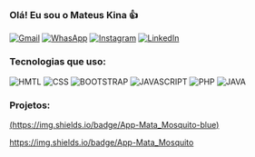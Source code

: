 ### Olá! Eu sou o Mateus Kina 👍

[![Gmail](https://img.shields.io/badge/Gmail-D14836?style=for-the-badge&logo=gmail&logoColor=white)](mateus.edukina@gmail.com)
[![WhasApp](https://img.shields.io/badge/WhatsApp-25D366?style=for-the-badge&logo=whatsapp&logoColor=white)](https://wa.me/5547999993190)
[![Instagram](https://img.shields.io/badge/Instagram-E4405F?style=for-the-badge&logo=instagram&logoColor=white)](https://www.instagram.com/mateuskina_/)
[![LinkedIn](https://img.shields.io/badge/LinkedIn-0077B5?style=for-the-badge&logo=linkedin&logoColor=white)](www.linkedin.com/in/mateuskina)

### Tecnologias que uso:
![HMTL](https://img.shields.io/badge/HTML5-E34F26?style=for-the-badge&logo=html5&logoColor=white)
![CSS](https://img.shields.io/badge/CSS3-1572B6?style=for-the-badge&logo=css3&logoColor=white)
![BOOTSTRAP](https://img.shields.io/badge/Bootstrap-563D7C?style=for-the-badge&logo=bootstrap&logoColor=white)
![JAVASCRIPT](https://img.shields.io/badge/JavaScript-F7DF1E?style=for-the-badge&logo=javascript&logoColor=black)
![PHP](https://img.shields.io/badge/PHP-777BB4?style=for-the-badge&logo=php&logoColor=white)
![JAVA](https://img.shields.io/badge/Java-ED8B00?style=for-the-badge&logo=openjdk&logoColor=white)

### Projetos:

[(https://img.shields.io/badge/App-Mata_Mosquito-blue)](https://mateuskina.github.io/mataMosquito/)

https://img.shields.io/badge/App-Mata_Mosquito


